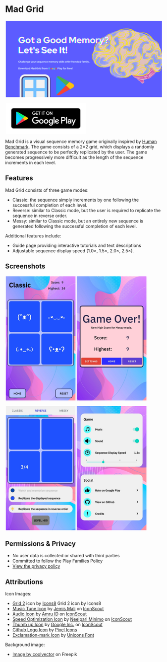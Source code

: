# Mad Grid

[<img src="/readme/feature_graphic.png" align="center" hspace="2" vspace="2">](/readme/feature_graphic.png)

[<img src="/readme/download-google-play.png" align="center" height="100" hspace="2" vspace="2">](https://play.google.com/store/apps/details?id=com.barbodh.madgrid)

Mad Grid is a visual sequence memory game originally inspired by [Human Benchmark](https://humanbenchmark.com/).
The game consists of a 2×2 grid, which displays a randomly generated sequence to be perfectly replicated by the user.
The game becomes progressively more difficult as the length of the sequence increments in each level.

## Features

Mad Grid consists of three game modes:
- Classic: the sequence simply increments by one following the successful completion of each level.
- Reverse: similar to Classic mode, but the user is required to replicate the sequence in reverse order.
- Messy: similar to Classic mode, but an entirely new sequence is generated following the successful completion of each level.

Additional features include:
- Guide page providing interactive tutorials and text descriptions
- Adjustable sequence display speed (1.0×, 1.5×, 2.0×, 2.5×).

## Screenshots

[<img src="/readme/screenshot_game.png" align="left" height="400" hspace="2" vspace="2">](/readme/screenshot_game.png)

[<img src="/readme/screenshot_game_over.png" align="center" height="400" hspace="2" vspace="2">](/readme/screenshot_game_over.png)

[<img src="/readme/screenshot_guide_interactive.png" align="left" height="400" hspace="2" vspace="2">](/readme/screenshot_guide_interactive.png)

[<img src="/readme/screenshot_settings.png" align="center" height="400" hspace="2" vspace="2">](/readme/screenshot_settings.png)

## Permissions & Privacy

- No user data is collected or shared with third parties
- Committed to follow the Play Families Policy
- [View the privacy policy](https://docs.google.com/document/d/1-qVeFzSzqA19hRMiAFFgTnQijST0gRvmsE4xV035dKk/edit)

## Attributions

Icon Images:
- <a target="_blank" href="https://icons8.com/icon/16GEnHnaaLPk/grid-2">Grid 2</a> icon by <a target="_blank" href="https://icons8.com">Icons8</a> Grid 2 icon by Icons8
- <a href="https://iconscout.com/icons/music-tune" target="_blank">Music Tune Icon</a> by <a href="https://iconscout.com/contributors/jemismali">Jemis Mali</a> on <a href="https://iconscout.com">IconScout</a>
- <a href="https://iconscout.com/icons/audio" target="_blank">Audio Icon</a> by <a href="https://iconscout.com/contributors/AmruID">Amru ID</a> on <a href="https://iconscout.com">IconScout</a>
- <a href="https://iconscout.com/icons/speed-optimization" target="_blank">Speed Optimization Icon</a> by <a href="https://iconscout.com/contributors/minimo">Neelpari Minimo</a> on <a href="https://iconscout.com">IconScout</a>
- <a href="https://iconscout.com/icons/thumb-up" target="_blank">Thumb up Icon</a> by <a href="https://iconscout.com/contributors/google-inc">Google Inc.</a> on <a href="https://iconscout.com">IconScout</a>
- <a href="https://iconscout.com/icons/github" target="_blank">Github Logo Icon</a> by <a href="https://iconscout.com/contributors/pixel-icons" target="_blank">Pixel Icons</a>
- <a href="https://iconscout.com/icons/exclamation-mark" target="_blank">Exclamation-mark Icon</a> by <a href="https://iconscout.com/contributors/unicons" target="_blank">Unicons Font</a>

Background image:
- <a href="https://www.freepik.com/free-vector/mobile-wallpaper-with-fluid-shapes_4954397.htm#page=2&position=10&from_view=author">Image by coolvector</a> on Freepik
